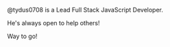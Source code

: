 @tydus0708 is a Lead Full Stack JavaScript Developer.

He's always open to help others!

Way to go!

